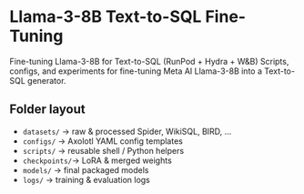 # Llama-3-8B Text-to-SQL Fine-Tuning
Fine-tuning Llama-3-8B for Text-to-SQL (RunPod + Hydra + W&amp;B)
Scripts, configs, and experiments for fine-tuning Meta AI Llama-3-8B into a Text-to-SQL generator.

## Folder layout
- `datasets/`  → raw & processed Spider, WikiSQL, BIRD, …
- `configs/`    → Axolotl YAML config templates
- `scripts/`    → reusable shell / Python helpers
- `checkpoints/`→ LoRA & merged weights
- `models/`     → final packaged models
- `logs/`       → training & evaluation logs


